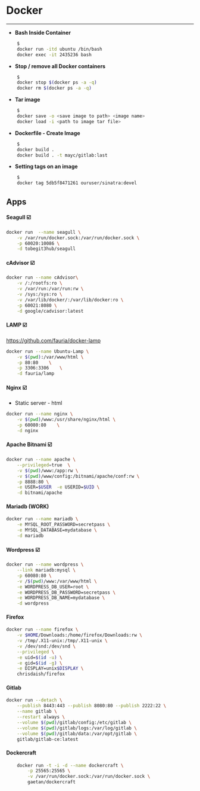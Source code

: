 # Docker
- - - - - - - - - -

- **Bash Inside Container**

```bash
    $
    docker run -itd ubuntu /bin/bash
    docker exec -it 2435236 bash
```

- **Stop / remove all Docker containers**

```bash
    $
    docker stop $(docker ps -a -q)
    docker rm $(docker ps -a -q)
```

- **Tar image**

```bash
    $
    docker save -o <save image to path> <image name>
    docker load -i <path to image tar file>
```

- **Dockerfile - Create Image**

```bash
    $
    docker build .
    docker build . -t mayc/gitlab:last
```

- **Setting tags on an image**

```bash
    $
    docker tag 5db5f8471261 ouruser/sinatra:devel
```

## Apps

#### Seagull :ballot_box_with_check:

```bash
docker run  --name seagull \
    -v /var/run/docker.sock:/var/run/docker.sock \
    -p 60020:10086 \
    -d tobegit3hub/seagull
```
#### cAdvisor :ballot_box_with_check:

```bash
docker run --name cAdvisor\
    -v /:/rootfs:ro \
    -v /var/run:/var/run:rw \
    -v /sys:/sys:ro \
    -v /var/lib/docker/:/var/lib/docker:ro \
    -p 60021:8080 \
    -d google/cadvisor:latest
```

#### LAMP :ballot_box_with_check:

https://github.com/fauria/docker-lamp

```bash
docker run --name Ubuntu-Lamp \
    -v $(pwd):/var/www/html \
    -p 80:80    \
    -p 3306:3306    \
    -d fauria/lamp
```

#### Nginx  :ballot_box_with_check:

- Static server - html

```bash
docker run --name nginx \
    -v $(pwd)/www:/usr/share/nginx/html \
    -p 60080:80    \
    -d nginx
```

#### Apache Bitnami :ballot_box_with_check:

```bash
docker run --name apache \
    --privileged=true  \
    -v $(pwd)/www:/app:rw \
    -v $(pwd)/www/config:/bitnami/apache/conf:rw \
    -p 8888:80 \
    -e USER=$USER  -e USERID=$UID \
    -d bitnami/apache
```

#### Mariadb (WORK)

```bash
docker run --name mariadb \
    -e MYSQL_ROOT_PASSWORD=secretpass \
    -e MYSQL_DATABASE=mydatabase \
    -d mariadb
```

#### Wordpress :ballot_box_with_check:

```bash
docker run --name wordpress \
    --link mariadb:mysql \
    -p 60080:80 \
    -v /$(pwd)/www:/var/www/html \
    -e WORDPRESS_DB_USER=root \
    -e WORDPRESS_DB_PASSWORD=secretpass \
    -e WORDPRESS_DB_NAME=mydatabase \
    -d wordpress
```

#### Firefox

```bash
docker run --name firefox \
    -v $HOME/Downloads:/home/firefox/Downloads:rw \
    -v /tmp/.X11-unix:/tmp/.X11-unix \
    -v /dev/snd:/dev/snd \
    --privileged \
    -e uid=$(id -u) \
    -e gid=$(id -g) \
    -e DISPLAY=unix$DISPLAY \
    chrisdaish/firefox
```

#### Gitlab

```bash
docker run --detach \
    --publish 8443:443 --publish 8080:80 --publish 2222:22 \
    --name gitlab \
    --restart always \
    --volume $(pwd)/gitlab/config:/etc/gitlab \
    --volume $(pwd)/gitlab/logs:/var/log/gitlab \
    --volume $(pwd)/gitlab/data:/var/opt/gitlab \
    gitlab/gitlab-ce:latest
```

#### Dockercraft

```bash
    docker run -t -i -d --name dockercraft \
        -p 25565:25565 \
        -v /var/run/docker.sock:/var/run/docker.sock \        
        gaetan/dockercraft
```
